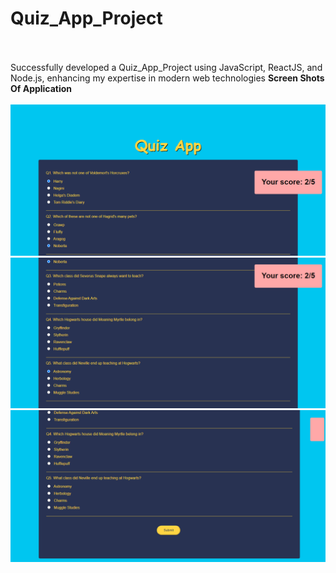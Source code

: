 ﻿# Quiz_App_Project

<br><br>
Successfully developed a Quiz_App_Project using JavaScript, ReactJS, and Node.js, enhancing my expertise in modern web technologies
**Screen Shots Of Application** <br><br>
![Screenshot (279)](https://github.com/Pavanjangle/Quiz_App_Project/blob/main/Screenshot_2023112_145556.png?raw=true)
![Screenshot (279)](https://github.com/Pavanjangle/Quiz_App_Project/blob/main/Screenshot_2023112_145607.png?raw=true)
![Screenshot (279)](https://github.com/Pavanjangle/Quiz_App_Project/blob/main/Screenshot_2023112_145620.png?raw=true)
<br><br>
